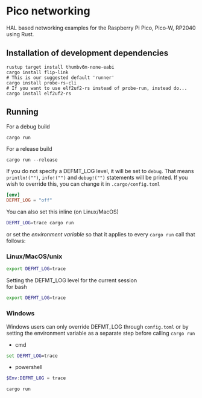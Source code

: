 # Pico networking

HAL based networking examples for the Raspberry Pi Pico, Pico-W, RP2040 using Rust.

## Installation of development dependencies

```shell
rustup target install thumbv6m-none-eabi
cargo install flip-link
# This is our suggested default 'runner'
cargo install probe-rs-cli
# If you want to use elf2uf2-rs instead of probe-run, instead do...
cargo install elf2uf2-rs
```

## Running

For a debug build

```shell
cargo run
```

For a release build

```shell
cargo run --release
```

If you do not specify a DEFMT_LOG level, it will be set to `debug`.
That means `println!("")`, `info!("")` and `debug!("")` statements will be printed.
If you wish to override this, you can change it in `.cargo/config.toml`

```toml
[env]
DEFMT_LOG = "off"

```

You can also set this inline (on Linux/MacOS)

```sh
DEFMT_LOG=trace cargo run
```

or set the _environment variable_ so that it applies to every `cargo run` call that follows:

### Linux/MacOS/unix

```sh
export DEFMT_LOG=trace
```

Setting the DEFMT_LOG level for the current session  
for bash

```sh
export DEFMT_LOG=trace
```

### Windows

Windows users can only override DEFMT_LOG through `config.toml`
or by setting the environment variable as a separate step before calling `cargo run`

- cmd

```cmd
set DEFMT_LOG=trace
```

- powershell

```ps1
$Env:DEFMT_LOG = trace
```

```cmd
cargo run
```
